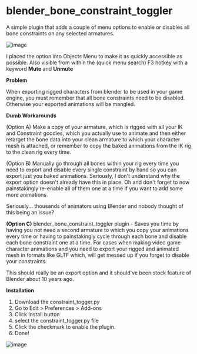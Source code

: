 # blender_bone_constraint_toggler
 A simple plugin that adds a couple of menu options to enable or disables all bone constraints on any selected armatures.
 
 ![image](https://github.com/TheConceptBoy/blender_bone_constraint_toggler/assets/52581279/081a3142-27e7-45e4-ab0c-f36ec6eec1b0)
 
 I placed the option into Objects Menu to make it as quickly accessible as possible. Also visible from within the (quick menu search) F3 hotkey with a keyword **Mute** and **Unmute**
 
 **Problem** 
 
 When exporting rigged characters from blender to be used in your game engine, you must remember that all bone constraints need to be disabled. Otherwise your exported animations will be mangled. 

**Dumb Workarounds**

(Option A) Make a copy of your armature, which is rigged with all your IK and Constraint goodies, which you actually use to animate and then  either retarget the bone data into your clean armature to which your character mesh is attached, or remember to copy the baked animations from the IK rig to the clean rig every time.

(Option B) Manually go through all bones within your rig  every time you need to export and disable every single constraint by hand so you can export just you baked animations. Seriously, I don't understand why the export option doesn't already have this in place. Oh and don't forget to now painstakingly re-enable all of them one at a time if you want to add some more animations.


Seriously... thousands of animators using Blender and nobody thought of this being an issue? 
 
 
 **(Option C)**
 blender_bone_constraint_toggler plugin - Saves you time by having you not need a second armature to which you copy your animations every time or having to painstakingly cycle through each bone and disable each bone constraint one at a time.
 For cases when making video game character animations and you need to export your rigged and animated mesh in formats like GLTF which, will get messed up if you forget to disable your constraints.
 
 This should really be an export option and it should've been stock feature of Blender about 10 years ago.

**Installation**

1) Download the constraint_togger.py
2) Go to Edit > Preferences > Add-ons
3) Click Install button
4) select the constraint_togger.py file
5) Click the checkmark to enable the plugin.
6) Done!
 

![image](https://github.com/TheConceptBoy/blender_bone_constraint_toggler/assets/52581279/c168a8d0-9582-4901-a48c-885912585cf5)


